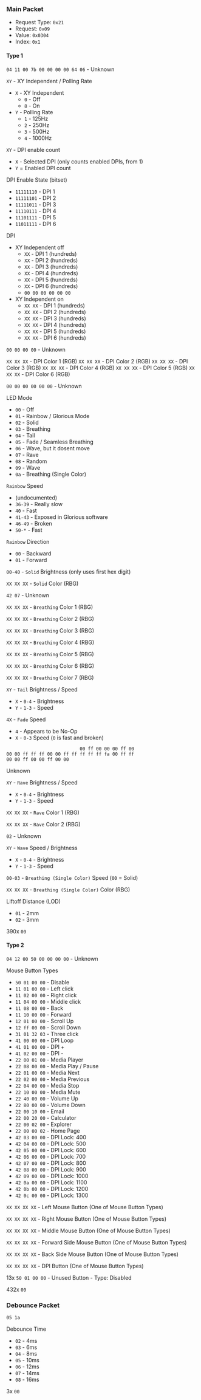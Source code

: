 ### Main Packet
 - Request Type: `0x21`
 - Request: `0x09`
 - Value: `0x0304`
 - Index: `0x1`

#### Type 1

`04 11 00 7b 00 00 00 00 64 06` - Unknown

`XY` - XY Independent / Polling Rate
 - `X` - XY Independent
   - `0` - Off
   - `8` - On
 - `Y` - Polling Rate
   - `1` - 125Hz
   - `2` - 250Hz
   - `3` - 500Hz
   - `4` - 1000Hz

`XY` - DPI enable count
 - `X` - Selected DPI (only counts enabled DPIs, from 1)
 - `Y` = Enabled DPI count

DPI Enable State (bitset)
- `11111110` - DPI 1
- `11111101` - DPI 2
- `11111011` - DPI 3
- `11110111` - DPI 4
- `11101111` - DPI 5
- `11011111` - DPI 6

DPI
 - XY Independent off
   - `XX` - DPI 1 (hundreds)
   - `XX` - DPI 2 (hundreds)
   - `XX` - DPI 3 (hundreds)
   - `XX` - DPI 4 (hundreds)
   - `XX` - DPI 5 (hundreds)
   - `XX` - DPI 6 (hundreds)
   - `00 00 00 00 00 00`
 - XY Independent on
   - `XX XX` - DPI 1 (hundreds)
   - `XX XX` - DPI 2 (hundreds)
   - `XX XX` - DPI 3 (hundreds)
   - `XX XX` - DPI 4 (hundreds)
   - `XX XX` - DPI 5 (hundreds)
   - `XX XX` - DPI 6 (hundreds)

`00 00 00 00` - Unknown

`XX XX XX` - DPI Color 1 (RGB)
`XX XX XX` - DPI Color 2 (RGB)
`XX XX XX` - DPI Color 3 (RGB)
`XX XX XX` - DPI Color 4 (RGB)
`XX XX XX` - DPI Color 5 (RGB)
`XX XX XX` - DPI Color 6 (RGB)

`00 00 00 00 00 00` - Unknown

LED Mode
 - `00` - Off
 - `01` - Rainbow / Glorious Mode
 - `02` - Solid
 - `03` - Breathing
 - `04` - Tail
 - `05` - Fade / Seamless Breathing
 - `06` - Wave, but it dosent move
 - `07` - Rave
 - `08` - Random
 - `09` - Wave
 - `0a` - Breathing (Single Color)

`Rainbow` Speed
- (undocumented)
- `36-39` - Really slow
- `40` - Fast
- `41-43` - Exposed in Glorious software
- `46-49` - Broken
- `50-*` - Fast

`Rainbow` Direction
- `00` - Backward
- `01` - Forward

`00-40` - `Solid` Brightness (only uses first hex digit)

`XX XX XX` - `Solid` Color (RBG)

`42 07` - Unknown

`XX XX XX` - `Breathing` Color 1 (RBG)

`XX XX XX` - `Breathing` Color 2 (RBG)

`XX XX XX` - `Breathing` Color 3 (RBG)

`XX XX XX` - `Breathing` Color 4 (RBG)

`XX XX XX` - `Breathing` Color 5 (RBG)

`XX XX XX` - `Breathing` Color 6 (RBG)

`XX XX XX` - `Breathing` Color 7 (RBG)

`XY` - `Tail` Brightness / Speed
 - `X` - `0-4` - Brightness
 - `Y` - `1-3` - Speed

`4X` - `Fade` Speed
 - `4` - Appears to be No-Op
 - `X` - `0-3` Speed (`0` is fast and broken)

```
                           00 ff 00 00 00 ff 00
00 00 ff ff ff 00 00 ff ff ff ff ff fa 00 ff ff
00 00 ff 00 00 ff 00 00 
```
Unknown

`XY` - `Rave` Brightness / Speed
 - `X` - `0-4` - Brightness
 - `Y` - `1-3` - Speed

`XX XX XX` - `Rave` Color 1 (RBG)

`XX XX XX` - `Rave` Color 2 (RBG)

`02` - Unknown

`XY` - `Wave` Speed / Brightness
 - `X` - `0-4` - Brightness
 - `Y` - `1-3` - Speed

`00-03` - `Breathing (Single Color)` Speed (`00` = Solid)

`XX XX XX` - `Breathing (Single Color)` Color (RBG)

Liftoff Distance (LOD)
 - `01` - 2mm
 - `02` - 3mm

390x `00`

#### Type 2

`04 12 00 50 00 00 00 00` - Unknown

Mouse Button Types
 - `50 01 00 00` - Disable
 - `11 01 00 00` - Left click
 - `11 02 00 00` - Right click
 - `11 04 00 00` - Middle click
 - `11 08 00 00` - Back
 - `11 10 00 00` - Forward
 - `12 01 00 00` - Scroll Up
 - `12 ff 00 00` - Scroll Down
 - `31 01 32 03` - Three click
 - `41 00 00 00` - DPI Loop
 - `41 01 00 00` - DPI +
 - `41 02 00 00` - DPI -
 - `22 00 01 00` - Media Player
 - `22 08 00 00` - Media Play / Pause
 - `22 01 00 00` - Media Next
 - `22 02 00 00` - Media Previous
 - `22 04 00 00` - Media Stop
 - `22 10 00 00` - Media Mute
 - `22 40 00 00` - Volume Up
 - `22 80 00 00` - Volume Down
 - `22 00 10 00` - Email
 - `22 00 20 00` - Calculator
 - `22 00 02 00` - Explorer
 - `22 00 00 02` - Home Page
 - `42 03 00 00` - DPI Lock: 400
 - `42 04 00 00` - DPI Lock: 500
 - `42 05 00 00` - DPI Lock: 600
 - `42 06 00 00` - DPI Lock: 700
 - `42 07 00 00` - DPI Lock: 800
 - `42 08 00 00` - DPI Lock: 900
 - `42 09 00 00` - DPI Lock: 1000
 - `42 0a 00 00` - DPI Lock: 1100
 - `42 0b 00 00` - DPI Lock: 1200
 - `42 0c 00 00` - DPI Lock: 1300

`XX XX XX XX` - Left Mouse Button (One of Mouse Button Types)

`XX XX XX XX` - Right Mouse Button (One of Mouse Button Types)

`XX XX XX XX` - Middle Mouse Button (One of Mouse Button Types)

`XX XX XX XX` - Forward Side Mouse Button (One of Mouse Button Types)

`XX XX XX XX` - Back Side Mouse Button (One of Mouse Button Types)

`XX XX XX XX` - DPI Button (One of Mouse Button Types)

13x `50 01 00 00` - Unused Button - Type: Disabled

432x `00`

### Debounce Packet

`05 1a`

Debounce Time
 - `02` - 4ms
 - `03` - 6ms
 - `04` - 8ms
 - `05` - 10ms
 - `06` - 12ms
 - `07` - 14ms
 - `08` - 16ms

3x `00`